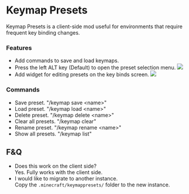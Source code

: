 # Keymap Presets
Keymap Presets is a client-side mod useful for environments that require frequent key binding changes.  

### Features
- Add commands to save and load keymaps.
- Press the left ALT key (Default) to open the preset selection menu.
![](https://github.com/user-attachments/assets/26c9a49f-03d2-4a54-9c47-b71f77481813)
- Add widget for editing presets on the key binds screen.
![](https://github.com/user-attachments/assets/8a957c94-9065-49af-a728-42707be409e8)

### Commands
- Save preset. "/keymap save &lt;name&gt;"
- Load preset. "/keymap load &lt;name&gt;"
- Delete preset. "/keymap delete &lt;name&gt;"
- Clear all presets. "/keymap clear"
- Rename preset. "/keymap rename &lt;name&gt;"
- Show all presets. "/keymap list"

## F&Q
- Does this work on the client side?  
  Yes. Fully works with the client side.
- I would like to migrate to another instance.  
  Copy the `.minecraft/keymappresets/` folder to the new instance.  
